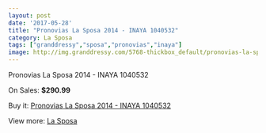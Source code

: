 ```yaml
---
layout: post
date: '2017-05-28'
title: "Pronovias La Sposa 2014 - INAYA 1040532"
category: La Sposa
tags: ["granddressy","sposa","pronovias","inaya"]
image: http://img.granddressy.com/5768-thickbox_default/pronovias-la-sposa-2014-inaya-1040532.jpg
---
```

Pronovias La Sposa 2014 - INAYA 1040532

On Sales: **$290.99**
<a href="https://www.granddressy.com/en/la-sposa/5104-pronovias-la-sposa-2014-inaya-1040532.html"><amp-img layout="responsive" width="600" height="600" src="//img.granddressy.com/5768-thickbox_default/pronovias-la-sposa-2014-inaya-1040532.jpg" alt="Pronovias La Sposa 2014 - INAYA 1040532 0" /></a>

Buy it: [Pronovias La Sposa 2014 - INAYA 1040532](https://www.granddressy.com/en/la-sposa/5104-pronovias-la-sposa-2014-inaya-1040532.html "Pronovias La Sposa 2014 - INAYA 1040532")

View more: [La Sposa](https://www.granddressy.com/en/223-la-sposa "La Sposa")